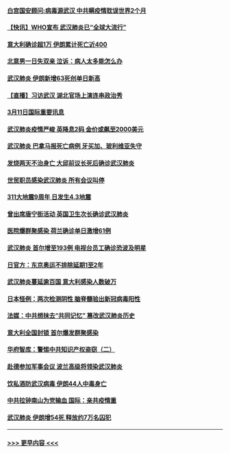 #### [白宫国安顾问:病毒源武汉 中共瞒疫情耽误世界2个月](../pages/prog202/a102797433.md?t=03120303) 
#### [【快讯】WHO宣布 武汉肺炎已“全球大流行”](../pages/prog202/a102797429.md?t=03120303) 
#### [意大利确诊超1万 伊朗累计死亡近400](../pages/prog202/a102797341.md?t=03120303) 
#### [北意男一日失双亲 泣诉：病人太多能怎么办](../pages/prog202/a102797295.md?t=03120303) 
#### [武汉肺炎 伊朗新增63死创单日新高](../pages/prog202/a102797268.md?t=03120303) 
#### [【直播】习访武汉 湖北官场上演连串政治秀](../pages/prog202/a102797105.md?t=03120303) 
#### [3月11日国际重要讯息](../pages/prog202/a102797161.md?t=03120303) 
#### [武汉肺炎疫情严峻 英降息2码 金价或飙至2000美元](../pages/prog202/a102797092.md?t=03120303) 
#### [武汉肺炎 巴拿马报死亡病例 牙买加、玻利维亚失守](../pages/prog202/a102797062.md?t=03120303) 
#### [发烧两天不治身亡 大邱前议长死后确诊武汉肺炎](../pages/prog202/a102797043.md?t=03120303) 
#### [世贸职员感染武汉肺炎 所有会议叫停](../pages/prog202/a102797001.md?t=03120303) 
#### [311大地震9周年 日发生4.3地震](../pages/prog202/a102797004.md?t=03120303) 
#### [曾出席唐宁街活动 英国卫生次长确诊武汉肺炎](../pages/prog202/a102796948.md?t=03120303) 
#### [医院爆群聚感染 荷兰确诊单日激增61例](../pages/prog202/a102796928.md?t=03120303) 
#### [武汉肺炎 首尔增至193例 电视台员工确诊恐波及明星](../pages/prog202/a102796886.md?t=03120303) 
#### [日官方：东京奥运不排除延期1至2年](../pages/prog202/a102796890.md?t=03120303) 
#### [武汉肺炎蔓延逾百国 意大利感染人数破万](../pages/prog202/a102796746.md?t=03120303) 
#### [日本怪例：两次检测阴性 脑脊髓验出新冠病毒阳性](../pages/prog202/a102796700.md?t=03120303) 
#### [法媒：中共想抹去“共同记忆” 篡改武汉肺炎历史](../pages/prog202/a102796607.md?t=03120303) 
#### [意大利全国封锁 首尔爆发群聚感染](../pages/prog202/a102796574.md?t=03120303) 
#### [华府智库：警惕中共知识产权盗窃（二）](../pages/prog202/a102796570.md?t=03120303) 
#### [赴德参加军事会议 波兰高级将领染武汉肺炎](../pages/prog202/a102796549.md?t=03120303) 
#### [饮私酒防武汉病毒 伊朗44人中毒身亡](../pages/prog202/a102796503.md?t=03120303) 
#### [中共拉钟南山为党输血 国际：亲共疫情重](../pages/prog202/a102796486.md?t=03120303) 
#### [武汉肺炎 伊朗增54死 释放约7万名囚犯](../pages/prog202/a102796475.md?t=03120303) 

----
#### [ >>> 更早内容 <<< ](../indexes/prog202-earlier.md)
